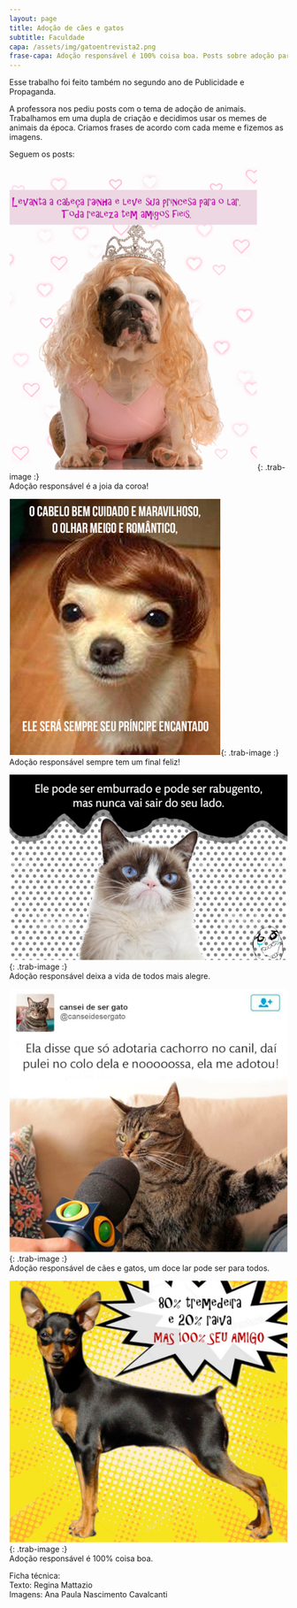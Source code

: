 ```yaml
---
layout: page
title: Adoção de cães e gatos
subtitle: Faculdade
capa: /assets/img/gatoentrevista2.png
frase-capa: Adoção responsável é 100% coisa boa. Posts sobre adoção para faculdade.
---
```


Esse trabalho foi feito também no segundo ano de Publicidade e Propaganda.

A professora nos pediu posts com o tema de adoção de animais. Trabalhamos em uma dupla de criação e decidimos usar os memes de animais da época. Criamos frases de acordo com cada meme e fizemos as imagens.

Seguem os posts:

![joia da coroa](/assets/img/rainha2.png){: .trab-image :}  
Adoção responsável é a joia da coroa!

![final feliz](/assets/img/principe.png){: .trab-image :}  
Adoção responsável sempre tem um final feliz!

![vida alegre](/assets/img/rabugento2.png){: .trab-image :}  
Adoção responsável deixa a vida de todos mais alegre.

![nooossa](/assets/img/gatoentrevista2.png){: .trab-image :}  
Adoção responsável de cães e gatos, um doce lar pode ser para todos.

![tremedeira](/assets/img/tremedeira2.png){: .trab-image :}  
Adoção responsável é 100% coisa boa.


Ficha técnica:  
Texto: Regina Mattazio  
Imagens: Ana Paula Nascimento Cavalcanti
